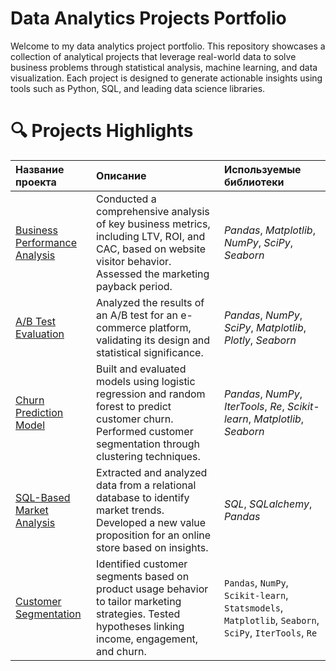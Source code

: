 # Data Analytics Projects Portfolio

Welcome to my data analytics project portfolio. This repository showcases a collection of analytical projects that leverage real-world data to solve business problems through statistical analysis, machine learning, and data visualization. Each project is designed to generate actionable insights using tools such as Python, SQL, and leading data science libraries.

# 🔍 Projects Highlights

| Название проекта | Описание | Используемые библиотеки | 
| :---------------------- | :---------------------- | :---------------------- |
| [Business Performance Analysis](business_metrics) | Conducted a comprehensive analysis of key business metrics, including LTV, ROI, and CAC, based on website visitor behavior. Assessed the marketing payback period.| *Pandas*, *Matplotlib*, *NumPy*, *SciPy*, *Seaborn*|
| [A/B Test Evaluation](ab_test_marketing) | Analyzed the results of an A/B test for an e-commerce platform, validating its design and statistical significance.| *Pandas*,  *NumPy*, *SciPy*, *Matplotlib*, *Plotly*, *Seaborn*|
| [Churn Prediction Model](churn_prediction_using_ml) | Built and evaluated models using logistic regression and random forest to predict customer churn. Performed customer segmentation through clustering techniques.| *Pandas*, *NumPy*, *IterTools*, *Re*, *Scikit-learn*, *Matplotlib*, *Seaborn*|
| [SQL-Based Market Analysis](sql_project) | Extracted and analyzed data from a relational database to identify market trends. Developed a new value proposition for an online store based on insights.|  *SQL*, *SQLalchemy*, *Pandas*|
| [Customer Segmentation](clients_segmentation) | 	Identified customer segments based on product usage behavior to tailor marketing strategies. Tested hypotheses linking income, engagement, and churn.| `Pandas`, `NumPy`, `Scikit-learn`, `Statsmodels`, `Matplotlib`, `Seaborn`, `SciPy`, `IterTools`, `Re`|
 
